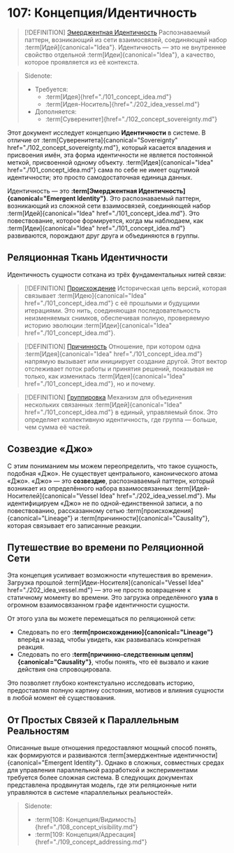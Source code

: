 # 107: Концепция/Идентичность

> [!DEFINITION] [Эмерджентная Идентичность](../../acts/000_glossary.md)
> Распознаваемый паттерн, возникающий из сети взаимосвязей, соединяющей набор :term[Идей]{canonical="Idea"}. Идентичность — это не внутреннее свойство отдельной :term[Идеи]{canonical="Idea"}, а качество, которое проявляется из её контекста.

> Sidenote:
> - Требуется:
>   - :term[Идея]{href="./101_concept_idea.md"}
>   - :term[Идея-Носитель]{href="./202_idea_vessel.md"}
> - Дополняется:
>   - :term[Суверенитет]{href="./102_concept_sovereignty.md"}

Этот документ исследует концепцию **Идентичности** в системе. В отличие от :term[Суверенитета]{canonical="Sovereignty" href="./102_concept_sovereignty.md"}, который касается владения и присвоения имён, эта форма идентичности не является постоянной меткой, присвоенной одному объекту. :term[Идея]{canonical="Idea" href="./101_concept_idea.md"} сама по себе не имеет ощутимой идентичности; это просто самодостаточная единица данных.

Идентичность — это **:term[Эмерджентная Идентичность]{canonical="Emergent Identity"}**. Это распознаваемый паттерн, возникающий из сложной сети взаимосвязей, соединяющей набор :term[Идей]{canonical="Idea" href="./101_concept_idea.md"}. Это повествование, которое формируется, когда мы наблюдаем, как :term[Идеи]{canonical="Idea" href="./101_concept_idea.md"} развиваются, порождают друг друга и объединяются в группы.

## Реляционная Ткань Идентичности

Идентичность сущности соткана из трёх фундаментальных нитей связи:

> [!DEFINITION] [Происхождение](../../acts/000_glossary.md)
> Историческая цепь версий, которая связывает :term[Идею]{canonical="Idea" href="./101_concept_idea.md"} с её прошлыми и будущими итерациями. Это нить, соединяющая последовательность неизменяемых снимков, обеспечивая полную, проверяемую историю эволюции :term[Идеи]{canonical="Idea" href="./101_concept_idea.md"}.

> [!DEFINITION] [Причинность](../../acts/000_glossary.md)
> Отношение, при котором одна :term[Идея]{canonical="Idea" href="./101_concept_idea.md"} напрямую вызывает или инициирует создание другой. Этот вектор отслеживает поток работы и принятия решений, показывая не только, как изменилась :term[Идея]{canonical="Idea" href="./101_concept_idea.md"}, но и почему.

> [!DEFINITION] [Группировка](../../acts/000_glossary.md)
> Механизм для объединения нескольких связанных :term[Идей]{canonical="Idea" href="./101_concept_idea.md"} в единый, управляемый блок. Это определяет коллективную идентичность, где группа — больше, чем сумма её частей.

## Созвездие «Джо»

С этим пониманием мы можем переопределить, что такое сущность, подобная «Джо». Не существует центрального, канонического атома «Джо». «Джо» — это **созвездие**, распознаваемый паттерн, который возникает из определённого набора взаимосвязанных :term[Идей-Носителей]{canonical="Vessel Idea" href="./202_idea_vessel.md"}. Мы идентифицируем «Джо» не по одной-единственной записи, а по повествованию, рассказанному сетью :term[происхождения]{canonical="Lineage"} и :term[причинности]{canonical="Causality"}, которая связывает его записанные реакции.

## Путешествие во времени по Реляционной Сети

Эта концепция усиливает возможности «путешествия во времени». Загрузка прошлой :term[Идеи-Носителя]{canonical="Vessel Idea" href="./202_idea_vessel.md"} — это не просто возвращение к статичному моменту во времени. Это загрузка определённого **узла** в огромном взаимосвязанном графе идентичности сущности.

От этого узла вы можете перемещаться по реляционной сети:

- Следовать по его **:term[происхождению]{canonical="Lineage"}** вперёд и назад, чтобы увидеть, как развивалась конкретная реакция.
- Следовать по его **:term[причинно-следственным цепям]{canonical="Causality"}**, чтобы понять, что её вызвало и какие действия она спровоцировала.

Это позволяет глубоко контекстуально исследовать историю, предоставляя полную картину состояния, мотивов и влияния сущности в любой момент её существования.

## От Простых Связей к Параллельным Реальностям

Описанные выше отношения предоставляют мощный способ понять, как формируются и развиваются :term[эмерджентные идентичности]{canonical="Emergent Identity"}. Однако в сложных, совместных средах для управления параллельной разработкой и экспериментами требуется более сложная система. В следующих документах представлена продвинутая модель, где эти реляционные нити управляются в системе «параллельных реальностей».

> Sidenote:
> - :term[108: Концепция/Видимость]{href="./108_concept_visibility.md"}
> - :term[109: Концепция/Адресация]{href="./109_concept_addressing.md"}
